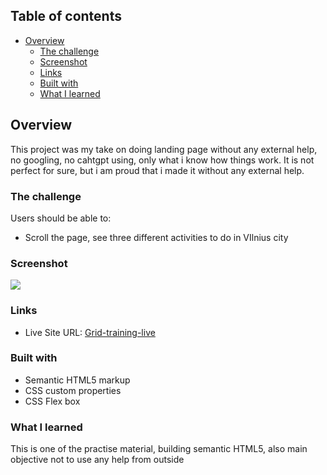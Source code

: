 ## Table of contents

- [Overview](#overview)
  - [The challenge](#the-challenge)
  - [Screenshot](#screenshot)
  - [Links](#links)
  - [Built with](#built-with)
  - [What I learned](#what-i-learned)

## Overview

This project was my take on doing landing page without any external help, no googling, no cahtgpt using, only what i know how things work.
It is not perfect for sure, but i am proud that i made it without any external help.

### The challenge

Users should be able to:

- Scroll the page, see three different activities to do in VIlnius city

### Screenshot

![](./Images/screenshot.png)

### Links

- Live Site URL: [Grid-training-live](https://grid-training-session.netlify.app)

### Built with

- Semantic HTML5 markup
- CSS custom properties
- CSS Flex box

### What I learned

This is one of the practise material, building semantic HTML5, also main objective not to use any help from outside
